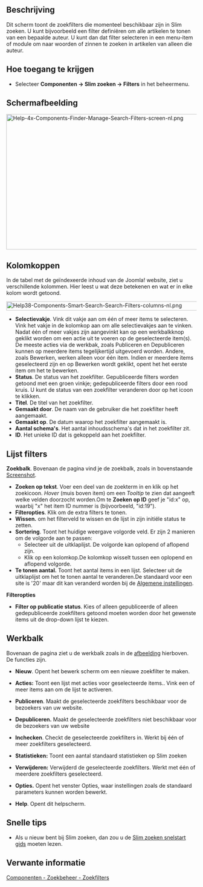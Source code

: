 <!-- Filename: Help4.x:Smart_Search:_Search_Filters / Display title: Slim zoeken: Zoekfilters -->

## Beschrijving

Dit scherm toont de zoekfilters die momenteel beschikbaar zijn in Slim
zoeken. U kunt bijvoorbeeld een filter definiëren om alle artikelen te
tonen van een bepaalde auteur. U kunt dan dat filter selecteren in een
menu-item of module om naar woorden of zinnen te zoeken in artikelen van
alleen die auteur.

## Hoe toegang te krijgen

- Selecteer **Componenten **→** Slim zoeken **→** Filters** in het
  beheermenu.

## Schermafbeelding

<img
src="https://docs.joomla.org/images/thumb/c/cd/Help-4x-Components-Finder-Manage-Search-Filters-screen-nl.png/800px-Help-4x-Components-Finder-Manage-Search-Filters-screen-nl.png.jpeg"
decoding="async"
srcset="https://docs.joomla.org/images/thumb/c/cd/Help-4x-Components-Finder-Manage-Search-Filters-screen-nl.png/1200px-Help-4x-Components-Finder-Manage-Search-Filters-screen-nl.png.jpeg 1.5x, https://docs.joomla.org/images/c/cd/Help-4x-Components-Finder-Manage-Search-Filters-screen-nl.png 2x"
data-file-width="1212" data-file-height="543" width="800" height="358"
alt="Help-4x-Components-Finder-Manage-Search-Filters-screen-nl.png" />

## Kolomkoppen

In de tabel met de geïndexeerde inhoud van de Joomla! website, ziet u
verschillende kolommen. Hier leest u wat deze betekenen en wat er in
elke kolom wordt getoond.

<img
src="https://docs.joomla.org/images/2/20/Help38-Components-Smart-Search-Search-Filters-columns-nl.png"
decoding="async" data-file-width="1062" data-file-height="24"
width="1062" height="24"
alt="Help38-Components-Smart-Search-Search-Filters-columns-nl.png" />

- **Selectievakje**. Vink dit vakje aan om één of meer items te
  selecteren. Vink het vakje in de kolomkop aan om alle selectievakjes
  aan te vinken. Nadat één of meer vakjes zijn aangevinkt kan op een
  werkbalkknop geklikt worden om een actie uit te voeren op de
  geselecteerde item(s). De meeste acties via de werkbak, zoals
  Publiceren en Depubliceren kunnen op meerdere items tegelijkertijd
  uitgevoerd worden. Andere, zoals Bewerken, werken alleen voor één
  item. Indien er meerdere items geselecteerd zijn en op Bewerken wordt
  geklikt, opent het het eerste item om het te bewerken.
- **Status**. De status van het zoekfilter. Gepubliceerde filters worden
  getoond met een groen vinkje; gedepubliceerde filters door een rood
  kruis. U kunt de status van een zoekfilter veranderen door op het
  icoon te klikken.
- **Titel**. De titel van het zoekfilter.
- **Gemaakt door**. De naam van de gebruiker die het zoekfilter heeft
  aangemaakt.
- **Gemaakt op**. De datum waarop het zoekfilter aangemaakt is.
- **Aantal schema's**. Het aantal inhoudsschema's dat in het zoekfilter
  zit.
- **ID**. Het unieke ID dat is gekoppeld aan het zoekfilter.

## Lijst filters

**Zoekbalk**. Bovenaan de pagina vind je de zoekbalk, zoals in
bovenstaande [Screenshot](#screenshot).

- **Zoeken op tekst**. Voer een deel van de zoekterm in en klik op het
  zoekicoon. *Hover* (muis boven item) om een *Tooltip* te zien dat
  aangeeft welke velden doorzocht worden.Om te **Zoeken op ID** geef je
  "id:x" op, waarbij "x" het item ID nummer is (bijvoorbeeld, "id:19").
- **Filteropties**. Klik om de extra filters te tonen.
- **Wissen.** om het filterveld te wissen en de lijst in zijn initiële
  status te zetten.
- **Sortering**. Toont het huidige weergave volgorde veld. Er zijn 2
  manieren om de volgorde aan te passen:
  - Selecteer uit de uitklaplijst. De volgorde kan oplopend of aflopend
    zijn.
  - Klik op een kolomkop.De kolomkop wisselt tussen een oplopend en
    aflopend volgorde.
- **Te tonen aantal.** Toont het aantal items in een lijst. Selecteer
  uit de uitklaplijst om het te tonen aantal te veranderen.De standaard
  voor een site is '20' maar dit kan veranderd worden bij de [Algemene
  instellingen](https://docs.joomla.org/Help4.x:Site_Global_Configuration/nl#defaultlistlimit "Help4.x:Site Global Configuration/nl").

**Filteropties**

- **Filter op publicatie status**. Kies of alleen gepubliceerde of
  alleen gedepubliceerde zoekfilters getoond moeten worden door het
  gewenste items uit de drop-down lijst te kiezen.

## Werkbalk

Bovenaan de pagina ziet u de werkbalk zoals in de
[afbeelding](#Schermafbeelding) hierboven. De functies zijn.

- **Nieuw**. Opent het bewerk scherm om een nieuwe zoekfilter te maken.

<!-- -->

- **Acties:** Toont een lijst met acties voor geselecteerde items.. Vink
  een of meer items aan om de lijst te activeren.

<!-- -->

- **Publiceren**. Maakt de geselecteerde zoekfilters beschikbaar voor de
  bezoekers van uw website.

<!-- -->

- **Depubliceren.** Maakt de geselecteerde zoekfilters niet beschikbaar
  voor de bezoekers van uw website

<!-- -->

- **Inchecken**. Checkt de geselecteerde zoekfilters in. Werkt bij één
  of meer zoekfilters geselecteerd.

<!-- -->

- **Statistieken:** Toont een aantal standaard statistieken op Slim
  zoeken

<!-- -->

- **Verwijderen:** Verwijderd de geselecteerde zoekfilters. Werkt met
  één of meerdere zoekfilters geselecteerd.

<!-- -->

- **Opties.** Opent het venster Opties, waar instellingen zoals de
  standaard parameters kunnen worden bewerkt.

<!-- -->

- **Help**. Opent dit helpscherm.

## Snelle tips

- Als u nieuw bent bij Slim zoeken, dan zou u de [Slim zoeken snelstart
  gids](https://docs.joomla.org/Smart_Search_quickstart_guide "Special:MyLanguage/Smart Search quickstart guide")
  moeten lezen.

## Verwante informatie

[Componenten - Zoekbeheer -
Zoekfilters](https://docs.joomla.org/Help4.x:Smart_Search:_Search_Term_Analysis/nl "Help4.x:Smart Search: Search Term Analysis/nl")
